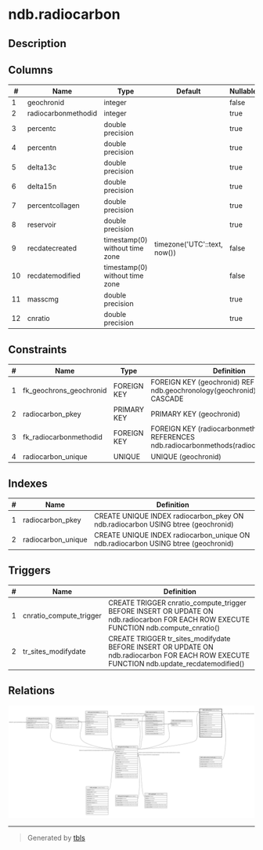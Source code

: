 # ndb.radiocarbon

## Description

## Columns

| #  | Name                | Type                           | Default                      | Nullable | Children | Parents                                             | Comment |
| -- | ------------------- | ------------------------------ | ---------------------------- | -------- | -------- | --------------------------------------------------- | ------- |
| 1  | geochronid          | integer                        |                              | false    |          | [ndb.geochronology](ndb.geochronology.md)           |         |
| 2  | radiocarbonmethodid | integer                        |                              | true     |          | [ndb.radiocarbonmethods](ndb.radiocarbonmethods.md) |         |
| 3  | percentc            | double precision               |                              | true     |          |                                                     |         |
| 4  | percentn            | double precision               |                              | true     |          |                                                     |         |
| 5  | delta13c            | double precision               |                              | true     |          |                                                     |         |
| 6  | delta15n            | double precision               |                              | true     |          |                                                     |         |
| 7  | percentcollagen     | double precision               |                              | true     |          |                                                     |         |
| 8  | reservoir           | double precision               |                              | true     |          |                                                     |         |
| 9  | recdatecreated      | timestamp(0) without time zone | timezone('UTC'::text, now()) | false    |          |                                                     |         |
| 10 | recdatemodified     | timestamp(0) without time zone |                              | false    |          |                                                     |         |
| 11 | masscmg             | double precision               |                              | true     |          |                                                     |         |
| 12 | cnratio             | double precision               |                              | true     |          |                                                     |         |

## Constraints

| # | Name                    | Type        | Definition                                                                               |
| - | ----------------------- | ----------- | ---------------------------------------------------------------------------------------- |
| 1 | fk_geochrons_geochronid | FOREIGN KEY | FOREIGN KEY (geochronid) REFERENCES ndb.geochronology(geochronid) ON DELETE CASCADE      |
| 2 | radiocarbon_pkey        | PRIMARY KEY | PRIMARY KEY (geochronid)                                                                 |
| 3 | fk_radiocarbonmethodid  | FOREIGN KEY | FOREIGN KEY (radiocarbonmethodid) REFERENCES ndb.radiocarbonmethods(radiocarbonmethodid) |
| 4 | radiocarbon_unique      | UNIQUE      | UNIQUE (geochronid)                                                                      |

## Indexes

| # | Name               | Definition                                                                         |
| - | ------------------ | ---------------------------------------------------------------------------------- |
| 1 | radiocarbon_pkey   | CREATE UNIQUE INDEX radiocarbon_pkey ON ndb.radiocarbon USING btree (geochronid)   |
| 2 | radiocarbon_unique | CREATE UNIQUE INDEX radiocarbon_unique ON ndb.radiocarbon USING btree (geochronid) |

## Triggers

| # | Name                    | Definition                                                                                                                               |
| - | ----------------------- | ---------------------------------------------------------------------------------------------------------------------------------------- |
| 1 | cnratio_compute_trigger | CREATE TRIGGER cnratio_compute_trigger BEFORE INSERT OR UPDATE ON ndb.radiocarbon FOR EACH ROW EXECUTE FUNCTION ndb.compute_cnratio()    |
| 2 | tr_sites_modifydate     | CREATE TRIGGER tr_sites_modifydate BEFORE INSERT OR UPDATE ON ndb.radiocarbon FOR EACH ROW EXECUTE FUNCTION ndb.update_recdatemodified() |

## Relations

![er](ndb.radiocarbon.svg)

---

> Generated by [tbls](https://github.com/k1LoW/tbls)